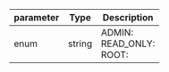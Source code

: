 | parameter | Type | Description |
| ----------- | ----------- |----------- |
| enum  |  string  | ADMIN: <br/>READ_ONLY: <br/>ROOT:    |